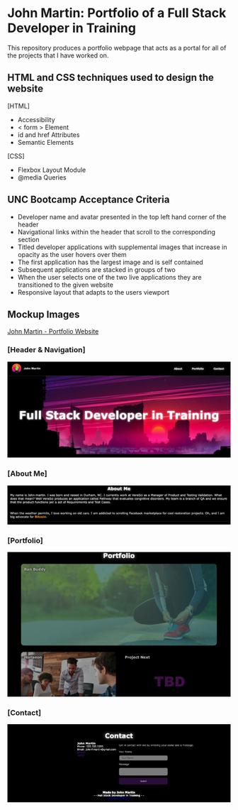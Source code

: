 # John Martin: Portfolio of a Full Stack Developer in Training
This repository produces a portfolio webpage that acts as a portal for all of the projects that I have worked on.

## HTML and CSS techniques used to design the website
[HTML]
- Accessibility
- < form > Element
- id and href Attributes
- Semantic Elements

[CSS]
- Flexbox Layout Module
- @media Queries
  
## UNC Bootcamp Acceptance Criteria
- Developer name and avatar presented in the top left hand corner of the header
- Navigational links within the header that scroll to the corresponding section
- Titled developer applications with supplemental images that increase in opacity as the user hovers over them
- The first application has the largest image and is self contained
- Subsequent applications are stacked in groups of two
- When the user selects one of the two live applications they are transitioned to the given website
- Responsive layout that adapts to the users viewport

## Mockup Images
[John Martin - Portfolio Website](https://gemsjohn.github.io/JM_Portfolio/)

### [Header & Navigation]

![JM_Portfolio Mockup IMG 1](https://github.com/gemsjohn/JM_Portfolio/blob/main/assets/img/Mockup/Mockup_1.png)

### [About Me]

![JM_Portfolio Mockup IMG 2](https://github.com/gemsjohn/JM_Portfolio/blob/main/assets/img/Mockup/Mockup_2.png)

### [Portfolio]

![JM_Portfolio Mockup IMG 3](https://github.com/gemsjohn/JM_Portfolio/blob/main/assets/img/Mockup/Mockup_3.png)

### [Contact]

![JM_Portfolio Mockup IMG 4](https://github.com/gemsjohn/JM_Portfolio/blob/main/assets/img/Mockup/Mockup_4.png)
